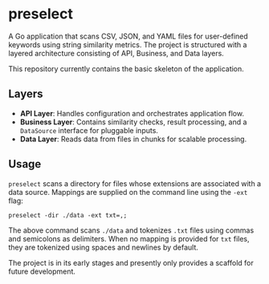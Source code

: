 # preselect

A Go application that scans CSV, JSON, and YAML files for user-defined keywords using string similarity metrics. The project is structured with a layered architecture consisting of API, Business, and Data layers.

This repository currently contains the basic skeleton of the application.

## Layers

- **API Layer**: Handles configuration and orchestrates application flow.
- **Business Layer**: Contains similarity checks, result processing, and a `DataSource` interface for pluggable inputs.
- **Data Layer**: Reads data from files in chunks for scalable processing.

## Usage

`preselect` scans a directory for files whose extensions are associated with a data
source. Mappings are supplied on the command line using the `-ext` flag:

```
preselect -dir ./data -ext txt=,;
```

The above command scans `./data` and tokenizes `.txt` files using commas and
semicolons as delimiters. When no mapping is provided for `txt` files, they are
tokenized using spaces and newlines by default.

The project is in its early stages and presently only provides a scaffold for
future development.

